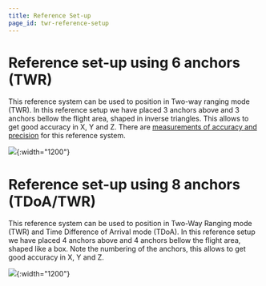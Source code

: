 ```yaml
---
title: Reference Set-up
page_id: twr-reference-setup
---
```


Reference set-up using 6 anchors (TWR)
======================================

This reference system can be used to position in Two-way ranging mode
(TWR). In this reference setup we have placed 3 anchors above and 3
anchors bellow the flight area, shaped in inverse triangles. This allows
to get good accuracy in X, Y and Z. There are [measurements of accuracy
and precision](/misc/investigations/lps-precision) for this reference
system.

![](/images/loco_ref_system_6_anchors.png){:width="1200"}

Reference set-up using 8 anchors (TDoA/TWR)
===========================================

This reference system can be used to position in Two-Way Ranging mode
(TWR) and Time Difference of Arrival mode (TDoA). In this reference
setup we have placed 4 anchors above and 4 anchors bellow the flight
area, shaped like a box. Note the numbering of the anchors, this allows
to get good accuracy in X, Y and Z.

![](/images/loco_ref_system_8.png){:width="1200"}
